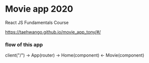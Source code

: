 # Movie app 2020

React JS Fundamentals Course

https://taehwango.github.io/movie_app_tony/#/

### flow of this app

client("/") -> App(router) -> Home(component) <- Movie(component)
